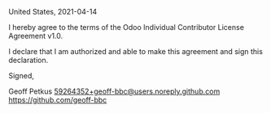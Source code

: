 United States, 2021-04-14

I hereby agree to the terms of the Odoo Individual Contributor License
Agreement v1.0.

I declare that I am authorized and able to make this agreement and sign this
declaration.

Signed,

Geoff Petkus 59264352+geoff-bbc@users.noreply.github.com https://github.com/geoff-bbc